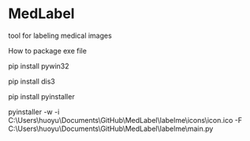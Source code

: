 # MedLabel
tool for labeling medical images

How to package exe file

pip install pywin32

pip install dis3

pip install pyinstaller

pyinstaller -w -i C:\Users\huoyu\Documents\GitHub\MedLabel\labelme\icons\icon.ico -F C:\Users\huoyu\Documents\GitHub\MedLabel\labelme\main.py


